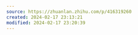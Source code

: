 ```yaml
---
source: https://zhuanlan.zhihu.com/p/416319260
created: 2024-02-17 23:13:21
modified: 2024-02-17 23:20:39
---
```

